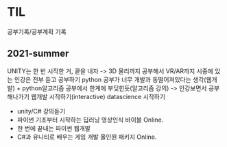 # TIL
공부기록/공부계획 기록
## 2021-summer
UNITY는 한 번 시작한 거, 끝을 내자 -> 3D 물리까지 공부해서 VR/AR까지 시중에 있는 인강은 전부 듣고 공부하기
python 공부가 너무 개발과 동떨어져있다는 생각(웹개발) + python알고리즘 공부에서 한계에 부딪힌듯(알고리즘 강의) -> 인강보면서 공부해나가기
웹개발 시작하기(interactive)
datascience 시작하기
- unity/C# 강의듣기
- 파이썬 기초부터 시작하는 딥러닝 영상인식 바이블 Online.
- 한 번에 끝내는 파이썬 웹개발
- C#과 유니티로 배우는 게임 개발 올인원 패키지 Online.

